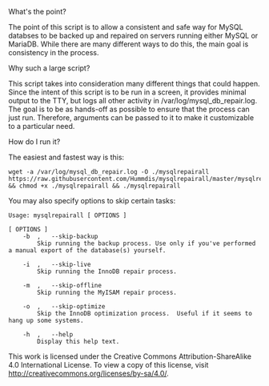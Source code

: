 What's the point?

The point of this script is to allow a consistent and safe way for MySQL databses to be backed up and repaired on servers running either MySQL or MariaDB.  While there are many different ways to do this, the main goal is consistency in the process.

Why such a large script?

This script takes into consideration many different things that could happen.  Since the intent of this script is to be run in a screen, it provides minimal output to the TTY, but logs all other activity in /var/log/mysql_db_repair.log.    The goal is to be as hands-off as possible to ensure that the process can just run.  Therefore, arguments can be passed to it to make it customizable to a particular need.

How do I run it?

The easiest and fastest way is this:

    wget -a /var/log/mysql_db_repair.log -O ./mysqlrepairall https://raw.githubusercontent.com/Hummdis/mysqlrepairall/master/mysqlrepairall && chmod +x ./mysqlrepairall && ./mysqlrepairall

You may also specify options to skip certain tasks:

    Usage: mysqlrepairall [ OPTIONS ]
 
    [ OPTIONS ]
    	-b	,	--skip-backup
            Skip running the backup process. Use only if you've performed a manual export of the database(s) yourself.
    
    	-i	,	--skip-live
            Skip running the InnoDB repair process.
    
    	-m	,	--skip-offline	
            Skip running the MyISAM repair process.
    	
    	-o	,	--skip-optimize
            Skip the InnoDB optimization process.  Useful if it seems to hang up some systems.

    	-h	,	--help
            Display this help text.


This work is licensed under the Creative Commons Attribution-ShareAlike 4.0 International License. To view a copy of this license, visit http://creativecommons.org/licenses/by-sa/4.0/.
